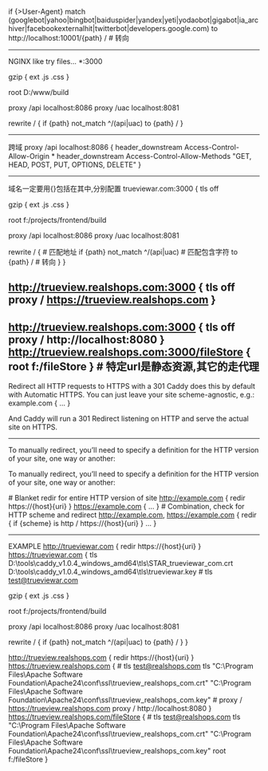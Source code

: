 
 if {>User-Agent} match (googlebot|yahoo|bingbot|baiduspider|yandex|yeti|yodaobot|gigabot|ia_archiver|facebookexternalhit|twitterbot|developers\.google\.com) 
to http://localhost:10001/{path} /   \#  转向

---
NGINX like try files...
*:3000

gzip {
 ext .js .css
}

root D:/www/build

proxy /api localhost:8086
proxy /uac localhost:8081

rewrite / {
 if {path} not_match ^/(api|uac)
 to {path} /
}

---
跨域
proxy /api localhost:8086 {
        header_downstream Access-Control-Allow-Origin * 
        header_downstream Access-Control-Allow-Methods "GET, HEAD, POST, PUT, OPTIONS, DELETE"
    }

---
域名一定要用{}包括在其中,分别配置
trueviewar.com:3000 {
tls off

 gzip {
 ext .js .css
 }

 root f:/projects/frontend/build

 proxy /api localhost:8086
 proxy /uac localhost:8081

 rewrite / {  \#  匹配地址
 if {path} not_match ^/(api|uac)  \#  匹配包含字符
 to {path} /   \#  转向
 }
}

http://trueview.realshops.com:3000 {
 tls off
 proxy / https://trueview.realshops.com
} 
---

http://trueview.realshops.com:3000 {
 tls off
 proxy / http://localhost:8080
}
http://trueview.realshops.com:3000/fileStore {
 root f:/fileStore
}
\#  特定url是静态资源,其它的走代理
---
Redirect all HTTP requests to HTTPS with a 301
Caddy does this by default with Automatic HTTPS. You can just leave your site scheme-agnostic, e.g.:
example.com {
  ...
}

And Caddy will run a 301 Redirect listening on HTTP and serve the actual site on HTTPS.

---

To manually redirect, you’ll need to specify a definition for the HTTP version of your site, one way or another:



To manually redirect, you’ll need to specify a definition for the HTTP version of your site, one way or another:

\#  Blanket redir for entire HTTP version of site
http://example.com {
 redir https://{host}{uri}
}
https://example.com {
  ...
}
\#  Combination, check for HTTP scheme and redirect
http://example.com, https://example.com {
  redir {
    if {scheme} is http
    / https://{host}{uri}
  }
  ...
}

---
EXAMPLE
http://trueviewar.com {
 redir https://{host}{uri}
}
https://trueviewar.com {
 tls D:\tools\caddy_v1.0.4_windows_amd64\tls\STAR_trueviewar_com.crt D:\tools\caddy_v1.0.4_windows_amd64\tls\trueviewar.key
 \# tls test@trueviewar.com

 gzip {
 ext .js .css
 }

 root f:/projects/frontend/build

 proxy /api localhost:8086
 proxy /uac localhost:8081

 rewrite / {
 if {path} not_match ^/(api|uac)
 to {path} /
 }
}

http://trueview.realshops.com {
 redir https://{host}{uri}
}
https://trueview.realshops.com {
 \# tls test@realshops.com
 tls "C:\Program Files\Apache Software Foundation\Apache24\conf\ssl\trueview_realshops_com.crt" "C:\Program Files\Apache Software Foundation\Apache24\conf\ssl\trueview_realshops_com.key" 
 \# proxy / https://trueview.realshops.com
 proxy / http://localhost:8080
}
https://trueview.realshops.com/fileStore {
 \# tls test@realshops.com
 tls "C:\Program Files\Apache Software Foundation\Apache24\conf\ssl\trueview_realshops_com.crt" "C:\Program Files\Apache Software Foundation\Apache24\conf\ssl\trueview_realshops_com.key" 
 root f:/fileStore
}